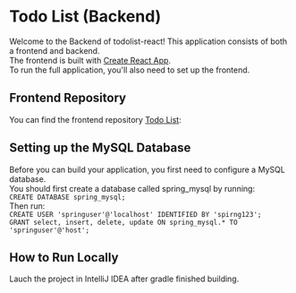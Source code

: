 # Todo List (Backend)

Welcome to the Backend of todolist-react! This application consists of both a frontend and backend.   
The frontend is built with [Create React App](https://github.com/facebook/create-react-app).   
To run the full application, you'll also need to set up the frontend.

## Frontend Repository

You can find the frontend repository [Todo List](https://github.com/jslee124/todolist-react):

## Setting up the MySQL Database

Before you can build your application, you first need to configure a MySQL database.  
You should first create a database called spring_mysql by running:  
`CREATE DATABASE spring_mysql;`  
Then run:  
`CREATE USER 'springuser'@'localhost' IDENTIFIED BY 'spirng123';`  
`GRANT select, insert, delete, update ON spring_mysql.* TO 'springuser'@'host';` 

## How to Run Locally

Lauch the project in IntelliJ IDEA after gradle finished building.
